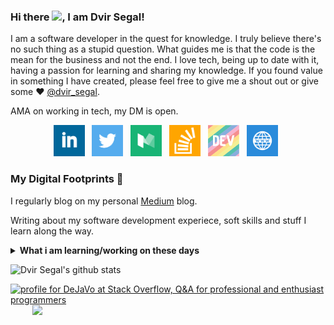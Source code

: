 ### Hi there <img src="https://raw.githubusercontent.com/MartinHeinz/MartinHeinz/master/wave.gif" width="30px">, I am Dvir Segal!
I am a software developer in the quest for knowledge. I truly believe there's no such thing as a stupid question.
What guides me is that the code is the mean for the business and not the end. I love tech, being up to date with it, having a passion for learning and sharing my knowledge.
If you found value in something I have created, please feel free to give me a shout out or give some ♥ [@dvir_segal](https://twitter.com/dvir_segal). 

AMA on working in tech, my DM is open.

<p align='center'>
<a href="https://www.linkedin.com/in/dvirsegal/"><img height="50" src="https://github.com/DeJaVoo/DeJavoo/blob/master/linkedin.png?raw=true"></a>&nbsp;&nbsp;
<a href="https://twitter.com/dvir_segal"><img height="50" src="https://github.com/DeJaVoo/DeJavoo/blob/master/twitter.png?raw=true"></a>&nbsp;&nbsp;
<a href="https://dvirsegal.medium.com/"><img height="50" src="https://github.com/DeJaVoo/DeJavoo/blob/master/medium.jpeg?raw=true"></a>&nbsp;&nbsp;
<a href="https://stackoverflow.com/users/3125120/dejavo"><img height="50" src="https://github.com/DeJaVoo/DeJavoo/blob/master/so.png?raw=true"></a>&nbsp;&nbsp;
<a href="https://dev.to/dejavo"><img height="50" width="50" src="https://github.com/DeJaVoo/DeJavoo/blob/master/devto.png?raw=true"></a>&nbsp;&nbsp;
<a href="https://dvirsegal.netlify.app/"><img height="50" width="50" src="https://github.com/DeJaVoo/DeJavoo/blob/master/website.png?raw=true"></a>&nbsp;&nbsp;
</p>

### My Digital Footprints 🌱

I regularly blog on my personal [Medium](https://dvirsegal.medium.com/) blog.

Writing about my software development experiece, soft skills and stuff I learn along the way.

<details>
 <summary><strong>What i am learning/working on these days</strong></summary>
   - Developing innovative genetic counseling solutions which put the customers at the center. <br/>
   - Working with Java Spring <br/>
   - Building something awesome <br/>
   - Blogging (Posting, SEO, Readability etc) <br/>
   - Team Leading 
</details>

![Dvir Segal's github stats](https://github-readme-stats.vercel.app/api?username=dvirsegal&hide=contribs,prs&show_icons=true&hide_border=true&title_color=3498db&bg_color=00000000&text_color=3498db&count_private=true)

<a href="https://stackoverflow.com/users/3125120/dejavo"><img src="https://stackoverflow.com/users/flair/3125120.png?theme=dark" width="208" height="58" alt="profile for DeJaVo at Stack Overflow, Q&amp;A for professional and enthusiast programmers" title="profile for DeJaVo at Stack Overflow, Q&amp;A for professional and enthusiast programmers"></a>&nbsp;&nbsp;&nbsp;&nbsp;&nbsp;&nbsp;&nbsp;&nbsp;
<a href="https://github.com/ellerbrock/open-source-badges/"><img src="https://badges.frapsoft.com/os/v1/open-source.png?v=103"></a>
</p>
